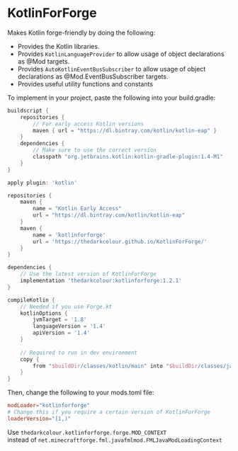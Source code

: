 # KotlinForForge
Makes Kotlin forge-friendly by doing the following:
- Provides the Kotlin libraries.
- Provides `KotlinLanguageProvider` to allow usage of object declarations as @Mod targets.
- Provides `AutoKotlinEventBusSubscriber` to allow usage of object declarations as @Mod.EventBusSubscriber targets.
- Provides useful utility functions and constants

To implement in your project, paste the following into your build.gradle:
```groovy
buildscript {
    repositories {
        // For early access Kotlin versions
        maven { url = "https://dl.bintray.com/kotlin/kotlin-eap" }
    }
    dependencies {
        // Make sure to use the correct version
        classpath "org.jetbrains.kotlin:kotlin-gradle-plugin:1.4-M1"
    }
}

apply plugin: 'kotlin'

repositories {
    maven {
        name = "Kotlin Early Access"
        url = "https://dl.bintray.com/kotlin/kotlin-eap"
    }
    maven {
        name = 'kotlinforforge'
        url = 'https://thedarkcolour.github.io/KotlinForForge/'
    }
}

dependencies {
    // Use the latest version of KotlinForForge
    implementation 'thedarkcolour:kotlinforforge:1.2.1'
}

compileKotlin {
    // Needed if you use Forge.kt
    kotlinOptions {
        jvmTarget = '1.8'
        languageVersion = '1.4'
        apiVersion = '1.4'
    }
    
    // Required to run in dev environment
    copy {
        from "$buildDir/classes/kotlin/main" into "$buildDir/classes/java/main"
    }
}
```
Then, change the following to your mods.toml file:
```toml
modLoader="kotlinforforge"
# Change this if you require a certain version of KotlinForForge
loaderVersion="[1,)"
```

Use
```thedarkcolour.kotlinforforge.forge.MOD_CONTEXT```              
instead of ```net.minecraftforge.fml.javafmlmod.FMLJavaModLoadingContext```
